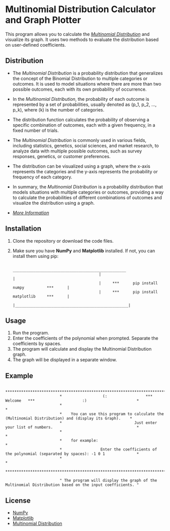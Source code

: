 # Multinomial Distribution Calculator and Graph Plotter


   This program allows you to calculate the [*Multinomial  Distribution*](https://en.wikipedia.org/wiki/Multinomial_distribution) and visualize its graph. 
   It uses two methods to evaluate the distribution based on user-defined coefficients. 

## Distribution

   * The *Multinomial Distribution* is a probability distribution that generalizes the concept of the Binomial Distribution to multiple categories or outcomes.
   It is used to model situations where there are more than two possible outcomes, each with its own probability of occurrence.

   * In the *Multinomial Distribution*, the probability of each outcome is represented by a set of probabilities, usually denoted as (p_1, p_2, ..., p_k), 
   where (k) is the number of categories.

   * The distribution function calculates the probability of observing a specific combination of outcomes, each with a given frequency, in a fixed number of trials.

   * The *Multinomial Distribution* is commonly used in various fields, including statistics, genetics, social sciences, and market research, to analyze data 
   with multiple possible outcomes, such as survey responses, genetics, or customer preferences.

   * The distribution can be visualized using a graph, where the x-axis represents the categories and the y-axis represents the probability or frequency of 
   each category.

   * In summary, the *Multinomial Distribution* is a probability distribution that models situations with multiple categories or outcomes, providing a way to 
   calculate the probabilities of different combinations of outcomes and visualize the distribution using a graph.

   * [*More Information*](https://www.britannica.com/science/multinomial-distribution)


## Installation

   1. Clone the repository or download the code files.
   2. Make sure you have **NumPy** and **Matplotlib** installed. If not, you can install them using pip:

                                                 __________________________________________________
                                                |                                                  |
                                                |     ***      pip install numpy          ***      |
                                                |     ***      pip install matplotlib     ***      |
                                                |__________________________________________________|

## Usage

   1. Run the program.
   2. Enter the coefficients of the polynomial when prompted. Separate the coefficients by spaces.
   3. The program will calculate and display the Multinomial Distribution graph.
   5. The graph will be displayed in a separate window.

## Example

                            *******************************************************************************************************
                            *                  (:                 ***   Welcome   ***                     :)                      *
                            *                                                                                                     *
                            *    You can use this program to calculate the (Multinomial Distribution) and (display its Graph).    *
                            *                                Just enter your list of numbers.                                     *                
                            *                                                                                                     *
                            *    for example:                                                                                     *
                            *                 Enter the coefficients of the polynomial (separated by spaces): -1 0 1              *
                            *                                                                                                     *
                            *******************************************************************************************************

                            " The program will display the graph of the Multinomial Distribution based on the input coefficients. "


## License

   * [NumPy](https://numpy.org/)
   * [Matplotlib](https://matplotlib.org/)
   * [Multinomial Distribution](https://www.w3schools.com/python/numpy/numpy_random_multinomial.asp)